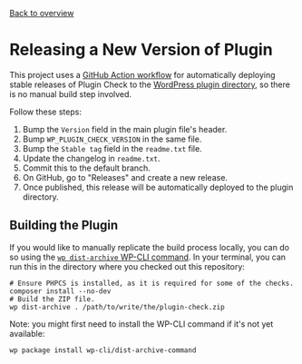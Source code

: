 [Back to overview](./README.md)

# Releasing a New Version of Plugin

This project uses a [GitHub Action workflow](../.github/workflows/deploy.yml) for automatically deploying
stable releases of Plugin Check to the [WordPress plugin directory](https://wordpress.org/plugins/plugin-check/), so there is no manual build step involved.

Follow these steps:

1. Bump the `Version` field in the main plugin file's header.
2. Bump `WP_PLUGIN_CHECK_VERSION` in the same file.
3. Bump the `Stable tag` field in the `readme.txt` file.
4. Update the changelog in `readme.txt`.
5. Commit this to the default branch.
6. On GitHub, go to "Releases" and create a new release.
7. Once published, this release will be automatically deployed to the plugin directory.

## Building the Plugin

If you would like to manually replicate the build process locally, you can do so
using the [`wp dist-archive` WP-CLI command](https://github.com/wp-cli/dist-archive-command/).
In your terminal, you can run this in the directory where you checked out this repository:

```
# Ensure PHPCS is installed, as it is required for some of the checks.
composer install --no-dev
# Build the ZIP file.
wp dist-archive . /path/to/write/the/plugin-check.zip
```

Note: you might first need to install the WP-CLI command if it's not yet available:

```
wp package install wp-cli/dist-archive-command
```

